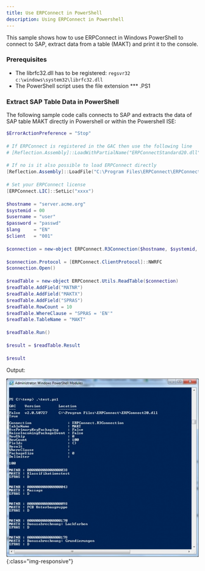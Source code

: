 ```yaml
---
title: Use ERPConnect in PowerShell
description: Using ERPConnect in Powershell
---
```



This sample shows how to use ERPConnect in Windows PowerShell to connect to SAP, extract data from a table (MAKT) and print it to the console.

### Prerequisites

- The librfc32.dll has to be registered: `regsvr32 c:\windows\system32\librfc32.dll`
- The PowerShell script uses the file extension *** .PS1

### Extract SAP Table Data in PowerShell

The following sample code calls connects to SAP and extracts the data of SAP table MAKT directly in Powershell or within the Powershell ISE:

```powershell
$ErrorActionPreference = "Stop"

# If ERPConnect is registered in the GAC then use the following line
# [Reflection.Assembly]::LoadWithPartialName("ERPConnectStandard20.dll")

# If no is it also possible to load ERPConnect directly
[Reflection.Assembly]::LoadFile("C:\Program Files\ERPConnect\ERPConnectStandard20.dll")

# Set your ERPConnect license
[ERPConnect.LIC]::SetLic("xxxx")

$hostname = "server.acme.org"
$systemid = 00
$username = "user"
$password = "passwd"
$lang     = "EN"
$client   = "001"

$connection = new-object ERPConnect.R3Connection($hostname, $systemid, $username, $password, $lang, $client)

$connection.Protocol = [ERPConnect.ClientProtocol]::NWRFC
$connection.Open()

$readTable = new-object ERPConnect.Utils.ReadTable($connection)
$readTable.AddField("MATNR")
$readTable.AddField("MAKTX")
$readTable.AddField("SPRAS")
$readTable.RowCount = 10
$readTable.WhereClause = "SPRAS = 'EN'"
$readTable.TableName = "MAKT"

$readTable.Run()

$result = $readTable.Result

$result
```

Output:

![644px-Powershell](../assets/images/samples/644px-Powershell.jpg){:class="img-responsive"}

<!---
```
GAC    Version        Location
---    -------        --------
False  v4.0.30319     C:\Program Files\ERPConnect\ERPConnectStandard20.dll

MATNR : 000000000000000023
MAKTX : Pawan Kalyan_08
SPRAS : E


MATNR : 000000000000000038
MAKTX : Test US colleagues upd4
SPRAS : E


MATNR : 000000000000000043
MAKTX : English Check 25_01
SPRAS : E


MATNR : 000000000000000058
MAKTX : Ventilation, complete build
SPRAS : E


MATNR : 000000000000000059
MAKTX : Filter Ereteam
SPRAS : E


MATNR : 000000000000000068
MAKTX : a portable 1 ton crane
SPRAS : E


MATNR : 000000000000000078
MAKTX : Component Full Repair Service ...
SPRAS : E


MATNR : 000000000000000088
MAKTX : AS-100 T-shirt XL
SPRAS : E


MATNR : 000000000000000089
MAKTX : AS-100 T-shirt
SPRAS : E


MATNR : 000000000000000098
MAKTX : PCB Subassembly
SPRAS : E
```
-->
